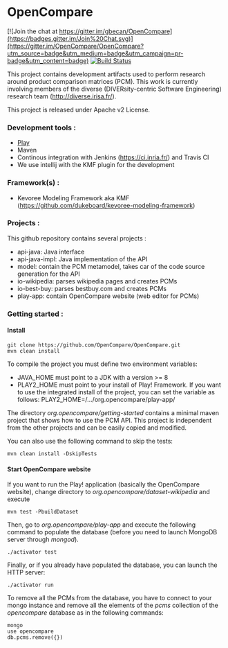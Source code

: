 OpenCompare
===========

[![Join the chat at https://gitter.im/gbecan/OpenCompare](https://badges.gitter.im/Join%20Chat.svg)](https://gitter.im/OpenCompare/OpenCompare?utm_source=badge&utm_medium=badge&utm_campaign=pr-badge&utm_content=badge)
[![Build Status](https://travis-ci.org/OpenCompare/OpenCompare.svg?branch=master)](https://travis-ci.org/OpenCompare/OpenCompare)

This project contains development artifacts used to perform research around product comparison matrices (PCM). This work is currently involving members of the diverse (DIVERsity-centric Software Engineering) research team (http://diverse.irisa.fr/).

This project is released under Apache v2 License.

### Development tools :
 * [Play](https://www.playframework.com/)
 * Maven
 * Continous integration with Jenkins (https://ci.inria.fr/) and Travis CI
 * We use intellij with the KMF plugin for the development

### Framework(s) :
 
 *  Kevoree Modeling Framework aka KMF (https://github.com/dukeboard/kevoree-modeling-framework)

### Projects :
This github repository contains several projects :

* api-java: Java interface
* api-java-impl: Java implementation of the API
* model: contain the PCM metamodel, takes car of the code source generation for the API
* io-wikipedia: parses wikipedia pages and creates PCMs
* io-best-buy: parses bestbuy.com and creates PCMs
* play-app: contain OpenCompare website (web editor for PCMs)

### Getting started :

#### Install
    git clone https://github.com/OpenCompare/OpenCompare.git
    mvn clean install

To compile the project you must define two environment variables:
* JAVA\_HOME must point to a JDK with a version >= 8
* PLAY2\_HOME must point to your install of Play! Framework. If you want to use the integrated install of the project, you can set the variable as follows: PLAY2\_HOME=/.../org.opencompare/play-app/

The directory _org.opencompare/getting-started_ contains a minimal maven project that shows how to use the PCM API. This project is independent from the other projects and can be easily copied and modified.

You can also use the following command to skip the tests: 

    mvn clean install -DskipTests

#### Start OpenCompare website
If you want to run the Play! application (basically the OpenCompare website), change directory to
_org.opencompare/dataset-wikipedia_
and execute 

    mvn test -PbuildDataset

Then, go to _org.opencompare/play-app_ and execute the following command to populate the database (before you need to launch MongoDB server through _mongod_).

    ./activator test

Finally, or if you already have populated the database, you can launch the HTTP server:

    ./activator run

To remove all the PCMs from the database, you have to connect to your mongo instance and remove all the elements of the _pcms_ collection of the _opencompare_ database as in the following commands:

    mongo
    use opencompare
    db.pcms.remove({})
